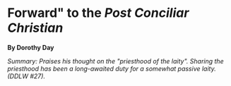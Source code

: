 Forward" to the *Post Conciliar Christian*
==========================================

**By Dorothy Day**

*Summary: Praises his thought on the "priesthood of the laity". Sharing
the priesthood has been a long-awaited duty for a somewhat passive
laity. (DDLW \#27).*


